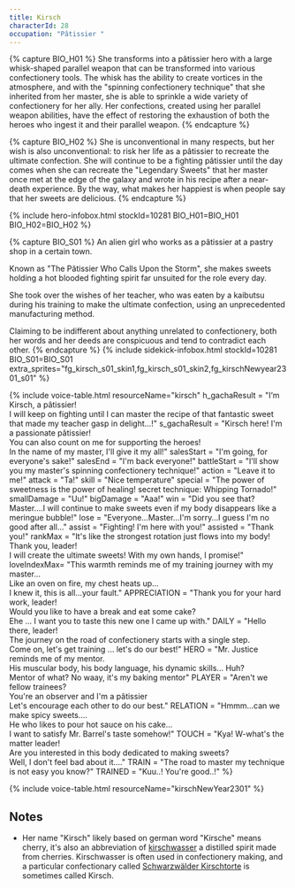 ```yaml
---
title: Kirsch
characterId: 28
occupation: "Pâtissier "
---
```


{% capture BIO_H01 %}
She transforms into a pâtissier hero with a large whisk-shaped parallel weapon that can be transformed into various confectionery tools.
The whisk has the ability to create vortices in the atmosphere, and with the "spinning confectionery technique" that she inherited from her master, she is able to sprinkle a wide variety of confectionery for her ally.
Her confections, created using her parallel weapon abilities, have the effect of restoring the exhaustion of both the heroes who ingest it and their parallel weapon.
{% endcapture %}

{% capture BIO_H02 %}
She is unconventional in many respects, but her wish is also unconventional: to risk her life as a pâtissier to recreate the ultimate confection.
She will continue to be a fighting pâtissier until the day comes when she can recreate the "Legendary Sweets" that her master once met at the edge of the galaxy and wrote in his recipe after a near-death experience.
By the way, what makes her happiest is when people say that her sweets are delicious.
{% endcapture %}

{% include hero-infobox.html stockId=10281 BIO_H01=BIO_H01 BIO_H02=BIO_H02 %}

{% capture BIO_S01 %}
An alien girl who works as a pâtissier at a pastry shop in a certain town.

Known as "The Pâtissier Who Calls Upon the Storm", she makes sweets holding a hot blooded fighting spirit far unsuited for the role every day.

She took over the wishes of her teacher, who was eaten by a kaibutsu during his training to make the ultimate confection, using an unprecedented manufacturing method.

Claiming to be indifferent about anything unrelated to confectionery, both her words and her deeds are conspicuous and tend to contradict each other.
{% endcapture %}
{% include sidekick-infobox.html stockId=10281 BIO_S01=BIO_S01 extra_sprites="fg_kirsch_s01_skin1,fg_kirsch_s01_skin2,fg_kirschNewyear2301_s01" %}

{% include voice-table.html resourceName="kirsch"
h_gachaResult = "I’m Kirsch, a pâtissier!<br> I will keep on fighting until I can master the recipe of that fantastic sweet that made my teacher gasp in delight…!"
s_gachaResult = "Kirsch here! I'm a passionate pâtissier!<br>You can also count on me for supporting the heroes!<br>In the name of my master, I'll give it my all!"
salesStart = "I'm going, for everyone's sake!"
salesEnd = "I'm back everyone!"
battleStart = "I'll show you my master's spinning confectionery technique!"
action = "Leave it to me!"
attack = "Ta!"
skill = "Nice temperature"
special = "The power of sweetness is the power of healing! secret technique: Whipping Tornado!"
smallDamage = "Uu!"
bigDamage = "Aaa!"
win = "Did you see that? Master….I will continue to make sweets even if my body disappears like a meringue bubble!"
lose = "Everyone…Master…I'm sorry…I guess I'm no good after all…"
assist = "Fighting! I'm here with you!"
assisted = "Thank you!"
rankMax = "It's like the strongest rotation just flows into my body! Thank you, leader!<br>I will create the ultimate sweets! With my own hands, I promise!"
loveIndexMax= "This warmth reminds me of my training journey with my master...<br>Like an oven on fire, my chest heats up...<br>I knew it, this is all…your fault."
APPRECIATION = "Thank you for your hard work, leader!<br>Would you like to have a break and eat some cake?<br>Ehe ... I want you to taste this new one I came up with."
DAILY = "Hello there, leader!<br>The journey on the road of confectionery starts with a single step.<br>Come on, let's get training ... let's do our best!"
HERO = "Mr. Justice reminds me of my mentor.<br>His muscular body, his body language, his dynamic skills... Huh?<br>Mentor of what? No waay, it's my baking mentor"
PLAYER = "Aren't we fellow trainees?<br>You're an observer and I'm a pâtissier<br>Let's encourage each other to do our best."
RELATION = "Hmmm...can we make spicy sweets....<br>He who likes to pour hot sauce on his cake...<br>I want to satisfy Mr. Barrel's taste somehow!"
TOUCH = "Kya! W-what's the matter leader!<br>Are you interested in this body dedicated to making sweets?<br>Well, I don't feel bad about it...."
TRAIN = "The road to master my technique is not easy you know?"
TRAINED = "Kuu..! You're good..!"
%}

{% include voice-table.html resourceName="kirschNewYear2301"
%}

## Notes

- Her name "Kirsch" likely based on german word "Kirsche" means cherry, it's also an abbreviation of [kirschwasser](https://en.wikipedia.org/wiki/Kirsch) a distilled spirit made from cherries. Kirschwasser is often used in confectionery making, and a particular confectionary called [Schwarzwälder Kirschtorte](https://en.wikipedia.org/wiki/Black_Forest_gateau) is sometimes called Kirsch.
